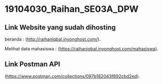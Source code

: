 # 19104030_Raihan_SE03A_DPW

## Link Website yang sudah dihosting

beranda : (http://raihaniqbal.inyonghost.com/).

Melihat data mahasiswa : (https://raihaniqbal.inyonghost.com/mahasiswa).

## Link Postman API

(https://www.postman.com/collections/097b182043f892cbd2ed).


